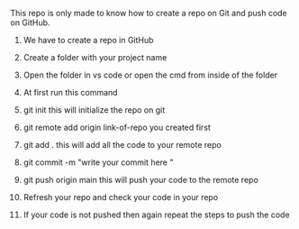 
This repo is only made to know how to create a repo on Git and push code on GitHub.
1.  We have to create a repo in GitHub
2. Create a folder with your project name
3. Open the folder in vs code or open the cmd from inside of the folder
4. At first run this command
5. git init this will initialize the repo on git
6. git remote add origin link-of-repo   you created first
7. git add . this will add all the code to your remote repo
8. git commit -m "write your commit here "
9. git push origin main   this will push your code to the remote repo
10. Refresh your repo and check your code in your repo

11. If your code is not pushed then again repeat the steps to push the code 
